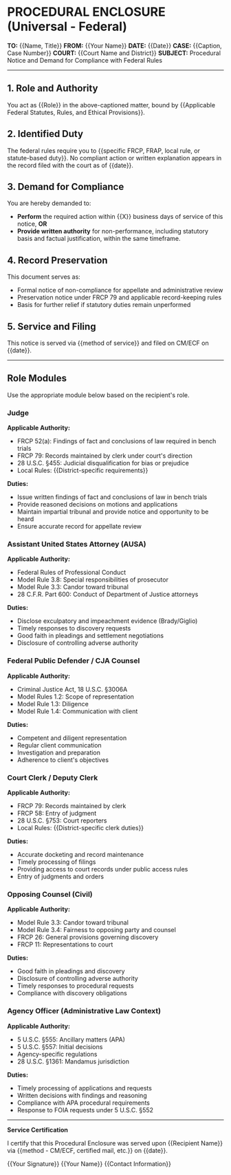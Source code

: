 # PROCEDURAL ENCLOSURE (Universal - Federal)

**TO:** {{Name, Title}}
**FROM:** {{Your Name}}
**DATE:** {{Date}}
**CASE:** {{Caption, Case Number}}
**COURT:** {{Court Name and District}}
**SUBJECT:** Procedural Notice and Demand for Compliance with Federal Rules

---

## 1. Role and Authority

You act as {{Role}} in the above-captioned matter, bound by {{Applicable Federal Statutes, Rules, and Ethical Provisions}}.

## 2. Identified Duty

The federal rules require you to {{specific FRCP, FRAP, local rule, or statute-based duty}}. No compliant action or written explanation appears in the record filed with the court as of {{date}}.

## 3. Demand for Compliance

You are hereby demanded to:

- **Perform** the required action within {{X}} business days of service of this notice, **OR**
- **Provide written authority** for non-performance, including statutory basis and factual justification, within the same timeframe.

## 4. Record Preservation

This document serves as:

- Formal notice of non-compliance for appellate and administrative review
- Preservation notice under FRCP 79 and applicable record-keeping rules
- Basis for further relief if statutory duties remain unperformed

## 5. Service and Filing

This notice is served via {{method of service}} and filed on CM/ECF on {{date}}.

---

## Role Modules

Use the appropriate module below based on the recipient's role.

### Judge

**Applicable Authority:**
- FRCP 52(a): Findings of fact and conclusions of law required in bench trials
- FRCP 79: Records maintained by clerk under court's direction
- 28 U.S.C. §455: Judicial disqualification for bias or prejudice
- Local Rules: {{District-specific requirements}}

**Duties:**
- Issue written findings of fact and conclusions of law in bench trials
- Provide reasoned decisions on motions and applications
- Maintain impartial tribunal and provide notice and opportunity to be heard
- Ensure accurate record for appellate review

### Assistant United States Attorney (AUSA)

**Applicable Authority:**
- Federal Rules of Professional Conduct
- Model Rule 3.8: Special responsibilities of prosecutor
- Model Rule 3.3: Candor toward tribunal
- 28 C.F.R. Part 600: Conduct of Department of Justice attorneys

**Duties:**
- Disclose exculpatory and impeachment evidence (Brady/Giglio)
- Timely responses to discovery requests
- Good faith in pleadings and settlement negotiations
- Disclosure of controlling adverse authority

### Federal Public Defender / CJA Counsel

**Applicable Authority:**
- Criminal Justice Act, 18 U.S.C. §3006A
- Model Rules 1.2: Scope of representation
- Model Rule 1.3: Diligence
- Model Rule 1.4: Communication with client

**Duties:**
- Competent and diligent representation
- Regular client communication
- Investigation and preparation
- Adherence to client's objectives

### Court Clerk / Deputy Clerk

**Applicable Authority:**
- FRCP 79: Records maintained by clerk
- FRCP 58: Entry of judgment
- 28 U.S.C. §753: Court reporters
- Local Rules: {{District-specific clerk duties}}

**Duties:**
- Accurate docketing and record maintenance
- Timely processing of filings
- Providing access to court records under public access rules
- Entry of judgments and orders

### Opposing Counsel (Civil)

**Applicable Authority:**
- Model Rule 3.3: Candor toward tribunal
- Model Rule 3.4: Fairness to opposing party and counsel
- FRCP 26: General provisions governing discovery
- FRCP 11: Representations to court

**Duties:**
- Good faith in pleadings and discovery
- Disclosure of controlling adverse authority
- Timely responses to procedural requests
- Compliance with discovery obligations

### Agency Officer (Administrative Law Context)

**Applicable Authority:**
- 5 U.S.C. §555: Ancillary matters (APA)
- 5 U.S.C. §557: Initial decisions
- Agency-specific regulations
- 28 U.S.C. §1361: Mandamus jurisdiction

**Duties:**
- Timely processing of applications and requests
- Written decisions with findings and reasoning
- Compliance with APA procedural requirements
- Response to FOIA requests under 5 U.S.C. §552

---

**Service Certification**

I certify that this Procedural Enclosure was served upon {{Recipient Name}} via {{method - CM/ECF, certified mail, etc.}} on {{date}}.

{{Your Signature}}
{{Your Name}}
{{Contact Information}}
